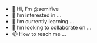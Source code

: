 - 👋 Hi, I’m @semifive
- 👀 I’m interested in ...
- 🌱 I’m currently learning ...
- 💞️ I’m looking to collaborate on ...
- 📫 How to reach me ...

<!---
semifive/semifive is a ✨ special ✨ repository because its `README.md` (this file) appears on your GitHub profile.
You can click the Preview link to take a look at your changes.
--->
